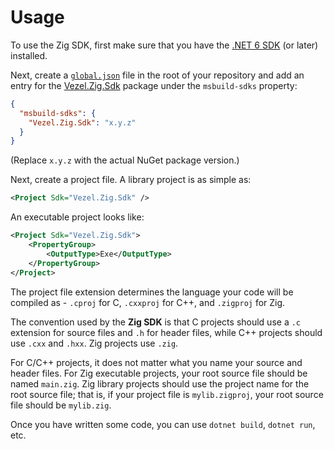 # Usage

To use the Zig SDK, first make sure that you have the
[.NET 6 SDK](https://dotnet.microsoft.com/download/dotnet/6.0) (or later)
installed.

Next, create a
[`global.json`](https://docs.microsoft.com/en-us/dotnet/core/tools/global-json)
file in the root of your repository and add an entry for the
[Vezel.Zig.Sdk](https://www.nuget.org/packages/Vezel.Zig.Sdk) package under the
`msbuild-sdks` property:

```json
{
  "msbuild-sdks": {
    "Vezel.Zig.Sdk": "x.y.z"
  }
}
```

(Replace `x.y.z` with the actual NuGet package version.)

Next, create a project file. A library project is as simple as:

```xml
<Project Sdk="Vezel.Zig.Sdk" />
```

An executable project looks like:

```xml
<Project Sdk="Vezel.Zig.Sdk">
    <PropertyGroup>
        <OutputType>Exe</OutputType>
    </PropertyGroup>
</Project>
```

The project file extension determines the language your code will be compiled
as - `.cproj` for C, `.cxxproj` for C++, and `.zigproj` for Zig.

The convention used by the **Zig SDK** is that C projects should use a `.c`
extension for source files and `.h` for header files, while C++ projects should
use `.cxx` and `.hxx`. Zig projects use `.zig`.

For C/C++ projects, it does not matter what you name your source and header
files. For Zig executable projects, your root source file should be named
`main.zig`. Zig library projects should use the project name for the root source
file; that is, if your project file is `mylib.zigproj`, your root source file
should be `mylib.zig`.

Once you have written some code, you can use `dotnet build`, `dotnet run`, etc.
